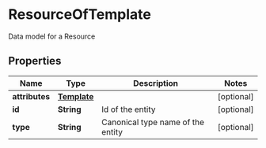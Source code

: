 

# ResourceOfTemplate

Data model for a Resource

## Properties

| Name | Type | Description | Notes |
|------------ | ------------- | ------------- | -------------|
|**attributes** | [**Template**](Template.md) |  |  [optional] |
|**id** | **String** | Id of the entity |  [optional] |
|**type** | **String** | Canonical type name of the entity |  [optional] |



